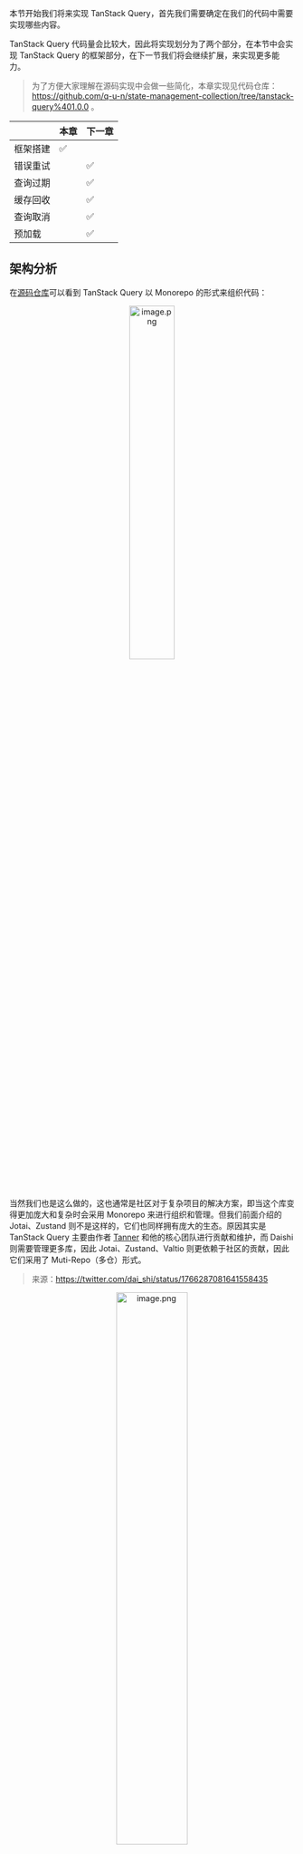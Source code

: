 ﻿本节开始我们将来实现 TanStack Query，首先我们需要确定在我们的代码中需要实现哪些内容。


TanStack Query 代码量会比较大，因此将实现划分为了两个部分，在本节中会实现 TanStack Query 的框架部分，在下一节我们将会继续扩展，来实现更多能力。

> 为了方便大家理解在源码实现中会做一些简化，本章实现见代码仓库：https://github.com/q-u-n/state-management-collection/tree/tanstack-query%401.0.0 。

<div align="center">

|  | 本章 | 下一章 |
| --- | --- |--- |
| 框架搭建 | ✅ |  |
| 错误重试 |  | ✅  |
| 查询过期  |  | ✅ |
| 缓存回收  |  | ✅ |
| 查询取消 |  | ✅ |
| 预加载 |  | ✅ |

</div>



## 架构分析

在[源码仓库](https://github.com/tanstack/query)可以看到 TanStack Query 以 Monorepo 的形式来组织代码：


<p align=center><img src="https://p1-juejin.byteimg.com/tos-cn-i-k3u1fbpfcp/96a92b21212549bbbd977689d4a3fb2c~tplv-k3u1fbpfcp-jj-mark:0:0:0:0:q75.image#?w=744&h=1608&s=159800&e=png&b=ffffff" alt="image.png" width="40%" /></p>

当然我们也是这么做的，这也通常是社区对于复杂项目的解决方案，即当这个库变得更加庞大和复杂时会采用 Monorepo 来进行组织和管理。但我们前面介绍的 Jotai、Zustand 则不是这样的，它们也同样拥有庞大的生态。原因其实是 TanStack Query 主要由作者 [Tanner](https://github.com/tannerlinsley) 和他的核心团队进行贡献和维护，而 Daishi 则需要管理更多库，因此 Jotai、Zustand、Valtio 则更依赖于社区的贡献，因此它们采用了 Muti-Repo（多仓）形式。

> 来源：https://twitter.com/dai_shi/status/1766287081641558435


<p align=center><img src="https://p9-juejin.byteimg.com/tos-cn-i-k3u1fbpfcp/a3ddb98c0b8148c2ab5a02a87bad8c87~tplv-k3u1fbpfcp-jj-mark:0:0:0:0:q75.image#?w=1066&h=1462&s=706526&e=png&b=f2f8fd" alt="image.png" width="50%" /></p>

TanStack Query 的源码量比较大，但是各个模块之间职责非常清晰，在正式开始代码实现之前让我们通过一张图来演示这些模块的职责以及它们之间是如何协作的。


![image.png](https://p3-juejin.byteimg.com/tos-cn-i-k3u1fbpfcp/3393db6ca59340d192bf5a7061a3a5aa~tplv-k3u1fbpfcp-jj-mark:0:0:0:0:q75.image#?w=1600&h=1272&s=198138&e=png&b=ffffff)



在这个图中包含了 TanStack Query 源码中几个重要的核心概念，让我们先来介绍一下它们，方便在接下来的源码学习中更好地理解。

- `QueryObserver`：用来监听 `Query` 的状态变化，协调 `Query` 与组件，例如根据 `Query` 生成查询结果，当 `Query` 状态发生变化时触发组件 re-render 等等。当在组件中使用 `useQuery` 时，实际上内部创建了 `QueryObserver` 的实例。

- `Query`：代表了一个具体的数据获取任务，它封装了数据加载的逻辑和当前的数据状态。每个 `Query` 对象都与一个唯一的 `queryKey` 相关联。
- `QueryCache`：一个全局缓存对象，用于存储所有的 `Query` 对象。在 `QueryCache` 中通过查询键可以快速访问到对应的 `Query`。
- `QueryClient`：相当于 TanStack Query 的中心控制器，通过 `QueryCache` 来管理查询，并为应用提供管理查询的接口，比如预请求数据、让缓存失效等等。

这张图为我们提供了一个高层次的视角，对于理解后续的源码实现至关重要。在深入研究代码的过程中，我们可能会遇到一些难以把握的部分，因此可以时常回顾这张图以帮助保持正确的方向。

现在，让我们开始正式实现一个 TanStack Query 吧。


## 源码实现

### QueryClientProvider 与 useQueryClient

通过上一章节的学习，我们了解到使用 TanStack Query 的起点，也就是第一步是我们必须要通过 `QueryClient` 创建一个实例并传入到 `QueryClientProvider` 中，在组件中可以通过 `useQueryClient` 来获取该实例，而这部分是基于 React Context 实现的。让我们先来实现这部分：

```ts
// QueryClientProvider.tsx
import { createContext, ReactNode, useContext } from 'react'

import type { QueryClient } from './queryClient'

export const QueryClientContext = createContext<QueryClient | undefined>(
  undefined,
)

export const useQueryClient = () => {
  const client = useContext(QueryClientContext)
  if (!client) {
    // 这里需要做一个判断，如果拿到的 `client` 为 undefined 就代表没被 `QueryClientProvider` 包裹，需要报错
    throw new Error('未设置 QueryClient，请使用 QueryClientProvider 设置一个')
  }
  return client
}

export type QueryClientProviderProps = {
  client: QueryClient
  children?: ReactNode
}

export const QueryClientProvider = ({
  client,
  children,
}: QueryClientProviderProps) => {
  return (
    <QueryClientContext.Provider value={client}>
      {children}
    </QueryClientContext.Provider>
  )
}
```

可以看到，我们通过 React Context 创建了一个 `QueryClientContext`，并将 `client` 传入到 `Provider` 中，这样可以方便地在组件树中传递和获取 `QueryClient` 实例。


### QueryClient

`QueryClient` 相当于 TanStack Query 的中心控制器，通过 `QueryCache` 来管理查询，并为应用提供管理查询的接口，比如预请求数据，让缓存失效等等。

因为目前没有包含更复杂的功能，因此我们现在只需要在 `QueryClient` 构造函数中实例化并保存 `QueryCache` 以及提供 `getQueryCache` 用来获取 `QueryCache` 实例即可：

```ts
// queryClient.ts
import { QueryCache } from './queryCache'

export class QueryClient {
  #queryCache: QueryCache

  constructor() {
    this.#queryCache = new QueryCache()
  }

  getQueryCache(): QueryCache {
    return this.#queryCache
  }
}
```

> 在下一节中，我们会继续丰富 `QueryClient` 的代码以实现更多能力。


### QueryCache


#### hashKey 实现

在 TanStack Query 缓存中是通过 `queryKey` 来映射对应的 `query` 的，但是我们知道 `queryKey` 这个数组中即使每个元素都相同，数组也不相同，比如：


```js
const arr1 = ['str1', 'str2', {key: 'val'}]
const arr2 = ['str1', 'str2', {key: 'val'}]
arr1 === arr2 // false
```

因此，我们必须需要一种方法可以完整地对比两个数组是否完全相等，很容易想到的一种方式就是通过 `JSON.stringify` 来将数据映射成字符串或者说叫序列化，然后再根据字符串来进行对比不就好了吗？比如：

```js
const arr1 = ['str1', 'str2', {key: 'val'}]
const arr2 = ['str1', 'str2', {key: 'val'}]
JSON.stringify(arr1) === JSON.stringify(arr2) // true
```

但是这样有一个问题，就是在 JavaScript 对象中键是有顺序的，并不是按照插入顺序来的，因此即使两个对象内容相同，`JSON.stringify` 也会产生不同的结果：


```js
const obj1 = { key1: 'val1', key2: 'val2' }
const obj2 = { key2: 'val2', key1: 'val1' }
JSON.stringify(obj1) // '{"key1":"val1","key2":"val2"}'
JSON.stringify(obj2) // '{"key2":"val2","key1":"val1"}'
JSON.stringify(obj1) === JSON.stringify(obj2) // false
```

在这个例子中，我们创建了内容完全相同的两个对象，但是可以观察到 `JSON.stringify` 的结果并不相同。这是由于这些键值对在对象中的顺序不同导致的，在 JavaScript 中对象的键排序会有三种情况：

- **整数索引键**：整数索引键按照数值顺序排序。
- **字符串键**：所有非整数索引的字符串键按照它们被添加到对象的顺序排列。
- **Symbol 键**：所有使用 `Symbol` 类型的键按照它们被添加到对象的顺序排列，且这些键总是排在整数索引键和字符串键之后。


```js
let obj = {
  '100': 'value100', // 整数键
  '1': 'value1', // 整数键
  b: 'valueB', // 字符串键
  a: 'valueA', // 字符串键
  [Symbol('id')]: 1, // Symbol键
  '10': 'value10', // 整数键
}

obj['2'] = 'value2' // 新增一个整数键
obj['y'] = 'valueY' // 新增一个字符串键
obj[Symbol('name')] = 'Name' // 新增一个Symbol键

console.log(Object.getOwnPropertyNames(obj)) // ['1', '2', '10', '100', 'b', 'a', 'y']
console.log(Object.getOwnPropertySymbols(obj)) // [Symbol(id), Symbol(name)]
```

其中 `Object.getOwnPropertyNames` 用来获取对象自身属性名，返回一个数组。`Object.getOwnPropertySymbols` 用来获取对象的符号属性名。

因此，我们需要一种方式来对对象属性顺序进行调整，从而生成稳定的字符串结果。`JSON.stringify` 为我们提供了第二个参数 [replacer](https://developer.mozilla.org/zh-CN/docs/Web/JavaScript/Reference/Global_Objects/JSON/stringify#replacer_%E5%8F%82%E6%95%B0)，可以传入一个函数，在序列化过程中，被序列化的值的每个属性都会经过该函数进行转换和处理。然后借助 `sort` 方法来对对象键进行排序即可：



```ts
// 判断是否是对象且不为 `null`
function isObject(val: unknown): boolean {
  return typeof val === 'object' && val !== null
}

export function hashKey(queryKey: QueryKey): string {
  return JSON.stringify(queryKey, (_, val) =>
    isObject(val)
      ? Object.keys(val) // 如果是对象的话就进行排序，得到稳定的一致的字符串结果
          .sort()
          .reduce((result, key) => {
            result[key] = val[key]
            return result
          }, {} as any)
      : val,
  )
}
```

在代码仓库中，增加了[单元测试](https://github.com/q-u-n/state-management-collection/blob/main/packages/react-query/__tests__/hashKey.test.tsx)部分来对实现的 hashKey 进行校验。





#### QueryCache 实现


`QueryCache` 是一个全局缓存对象，用于存储所有的 `Query` 对象：

<p align=center><img src="https://p1-juejin.byteimg.com/tos-cn-i-k3u1fbpfcp/9f2a42aabb644cd7aa5a6ccd72ebd5bc~tplv-k3u1fbpfcp-jj-mark:0:0:0:0:q75.image#?w=1868&h=656&s=77366&e=png&b=ffffff" alt="image.png" width="80%" /></p>

因此，不难想到我们需要在 `QueryCache` 类中提供以下能力：

- 一个 `Map` 对象用来存储 `Query`，通过 `queryKey` 序列化后的字符串进行映射。
- 给定字符串获取对应 `Query` 的 `get` 方法。
- 将 `Query` 添加到缓存的 `add` 方法。
- 构建 `Query` 实例的 `build` 方法，该方法需要判断 `queryKey` 对应的 `Query` 是否被包含在缓存中，如果不包含才需要构造 `Query` 实例，同时需要把它加入到缓存中。

由此，我们可以将 `QueryCache` 实现出来：


```ts
// queryCache.ts
export class QueryCache {
  #queries: Map<string, Query>

  constructor() {
    // 缓存，`queryKey` -> `query` 的映射
    this.#queries = new Map<string, Query>()
  }

  // `queryHash` —> `query`
  get(queryHash: string) {
    return this.#queries.get(queryHash)
  }

  // 如果当前没有缓存就将该 `query` 加入到缓存中
  add(query: Query): void {
    if (!this.#queries.has(query.queryHash)) {
      this.#queries.set(query.queryHash, query)
    }
  }

  // 构建 `Query` 实例
  build(options: any) {
    const queryKey = options.queryKey
    const queryHash = hashKey(queryKey)
    let query = this.get(queryHash)
    // 保障了在相同 `queryKey` 下对应同一个 `query`
    if (!query) {
      query = new Query({
        queryKey,
        queryHash,
        options,
        cache: this,
      })
      this.add(query)
    }
    return query
  }
}
```

可以看到，在 `QueryCache` 中是通过 `queryHash` 来关联 `query` 的，而 `queryHash` 是通过 `hashKey` 来根据传入到 `queryKey` 计算出来的。




### useQuery

`useQuery ` 是一个用于数据获取和缓存管理的 Hook，它使得异步数据的加载、缓存、更新和同步变得简单且高效。

让我们来实现一下这个 Hook：


```ts
// useQuery.ts
import { QueryKey, UseQueryOptions, UseQueryResult } from './types'
import { useBaseQuery } from './useBaseQuery'

export function useQuery<
  TError = Error, // `useQuery` 返回的 `error` 的类型
  TData = unknown, // `useQuery` 返回的 `data` 的类型
  TQueryKey extends QueryKey = QueryKey, // `queryKey` 的类型
>(options: UseQueryOptions<TData, TQueryKey>): UseQueryResult<TData, TError> {
  return useBaseQuery(options)
}
```

可以看到实际上在 `useQuery` 的内部代码逻辑比较简单，核心就是调用 `useBaseQuery`。其中：

- `TError` 代表 `useQuery` 返回的 `error` 的类型。
- `TData` 代表 `useQuery` 返回的 `data` 的类型。
- `TQueryKey` 代表 `queryKey` 的类型。


然后我们来实现一下 `useBaseQuery`：


```ts
// useBaseQuery.ts
import { useState, useEffect, useSyncExternalStore, useCallback } from 'react'
import { useQueryClient } from './QueryClientProvider'
import { QueryObserver } from './queryObserver'
import { UseBaseQueryResult, UseBaseQueryOptions } from './types'

export type QueryKey = ReadonlyArray<unknown>

export function useBaseQuery<
  TError = Error,
  TData = unknown,
  TQueryKey extends QueryKey = QueryKey,
>(
  options: UseBaseQueryOptions<TData, TQueryKey>,
): UseBaseQueryResult<TData, TError> {
  // 通过 hook 拿到 `QueryClient` 实例
  const client = useQueryClient()
  // 在整个组件生命周期中保持 `QueryObserver` 唯一
  const [observer] = useState(
    () => new QueryObserver<TError, TData, TQueryKey>(client, options),
  )

  // 获取查询结果
  const result = observer.getOptimisticResult(options)

  useSyncExternalStore(
    useCallback(
      (onStoreChange) => {
        // 订阅，为了当状态更新时通知组件重新渲染
        const unsubscribe = observer.subscribe(onStoreChange)
        return unsubscribe
      },
      [observer],
    ),
    // 可以看到useSyncExternalStore没有用到返回值，所以其实这里就是为了满足类型要求
    () => observer.getCurrentResult(),
    () => observer.getCurrentResult(),
  )

  useEffect(() => {
    // 发起请求
    observer.setOptions(options)
  }, [options, observer])

  return result
}
```

`useBaseQuery` 中整个代码逻辑可以大致分为四个部分：

- 实例化 `QueryObserver`：可以看到我们用 `useState` 包裹了一下，这样做的目的是确保 `QueryObserver` 在组件的整个生命周期中保持不变。
- 调用 `getOptimisticResult` 获取查询结果。
- 订阅：在《[React 18 的并发挑战：如何解决状态 Tearing 问题](https://juejin.cn/book/7311970169411567626/section/7312839604753661978)》一节中我们深入学习了 `useSyncExternalStore` 的作用以及原理，`useSyncExternalStore` 会调用传入的函数并向其传入 `onStoreChange` 用来触发组件重新渲染，在这里利用 `observer.subscribe` 来保存 `onStoreChange`，以便在 `Query` 状态更新时可以调用来重新渲染对应调用了 `useQuery` 的组件。



### QueryObserver

`QueryObserver` 用来监听 `Query` 的状态变化，协调 `Query` 与组件，例如根据 `Query` 生成查询结果，当 `Query` 状态发生变化时触发组件 re-render 等等。在前面 `useBaseQuery` 的实现中我们可以看到，当在组件中使用 `useQuery` 时，实际上内部创建了 `QueryObserver` 的实例。

接下来让我们来实现一下 `QueryObserver` 部分。

#### Subscribable

我们可以将订阅相关的逻辑独立出来放到 `Subscribable`，然后 `QueryObserver` 去继承该类，这样可以更加清晰：


```ts
// subscribable.ts
type Listener = () => void

export class Subscribable<TListener extends Function = Listener> {
  protected listeners: Set<TListener>

  constructor() {
    this.listeners = new Set()
  }

  // 进行订阅，这里传入的`listener`就是触发组件重新re-render的函数
  subscribe(listener: TListener): () => void {
    this.listeners.add(listener)
    return () => {
      this.listeners.delete(listener)
    }
  }
}
```

这里我们创建了一个 `listeners` 用来保存 re-render 组件的函数，也就是上面 `useSyncExternalStore` 传进来的 `onStoreChange`。


#### QueryObserver 实现

在 `QueryObserver` 实现中核心包含了三个部分，即我们在 `useBaseQuery` 调用的 `subscribe` 用来保存 `useSyncExternalStore` 传进来的回调函数方便在某个时机来调用从而触发组件 re-render，这个在上面的 `Subscribable` 已经实现了；以及 `getOptimisticResult` 用来获取查询结果、`setOptions` 用来发起查询：


```ts
// queryObserver.ts
import { Query } from './query'
import { QueryClient } from './queryClient'
import { Subscribable } from './subscribable'
import { QueryKey, QueryObserverOptions, QueryObserverResult } from './types'
import { shallowEqualObjects } from './utils'

export class QueryObserver<
  TError = Error,
  TData = unknown,
  TQueryKey extends QueryKey = QueryKey,
> extends Subscribable {
  #client: QueryClient
  #currentResult: QueryObserverResult<TData, TError> = undefined!
  #currentQuery: Query = undefined!

  constructor(
    client: QueryClient,
    public options: QueryObserverOptions,
  ) {
    super()
    //  保存 `Query` 实例
    this.#client = client
  }

  setOptions(options?: QueryObserverOptions<TData, TQueryKey>) {
    this.options = options ?? this.options
    const prevQuery = this.#currentQuery
    // 构造 `query`
    this.#updateQuery()
    if (prevQuery !== this.#currentQuery) {
      // 发起请求
      this.#executeFetch()
    }
  }

  // 判断状态是否变化，如果有变化则通知组件 re-renders
  updateResult() {
    const prevResult = this.#currentResult
    const nextResult = this.createResult(this.#currentQuery)
    // 浅层比较
    if (shallowEqualObjects(nextResult, prevResult)) {
      return
    }
    this.#currentResult = nextResult
    // 通知组件re-render
    this.#notify()
  }

  // 执行异步请求逻辑
  #executeFetch() {
    const promise = this.#currentQuery.fetch()
    return promise
  }

  // 获取查询结果
  getOptimisticResult(
    options: QueryObserverOptions<TData, TQueryKey>,
  ): QueryObserverResult<TData, TError> {
    // `build` 实现中会判断 `queryKey` 对应是否有 `query`，有的话会直接拿缓存，不会重复构建
    const query = this.#client.getQueryCache().build(options)
    // 构造返回结果
    const result = this.createResult(query)
    return result
  }

  getCurrentResult(): QueryObserverResult<TData, TError> {
    return this.#currentResult
  }

  createResult(query: Query): QueryObserverResult<TData, TError> {
    // 从 `Query` 实例中获取状态
    const { state } = query
    const { data, status } = state

    // 根据 `status` 生成 `isPending`、`isError`、`isSuccess`
    const isPending = status === 'pending'
    const isError = status === 'error'
    const isSuccess = status === 'success'

    const result = {
      data,
      status,
      isPending,
      isError,
      isSuccess,
    }

    return result as QueryObserverResult<TData, TError>
  }

  #notify() {
    this.listeners.forEach((listener) => {
      // re-render 组件
      listener()
    })
  }

  #updateQuery(): void {
    const query = this.#client.getQueryCache().build(this.options)
    if (query === this.#currentQuery) {
      return
    }
    this.#currentQuery = query
    // 一个 `query` 可能会对应多个 `QueryObserver` 实例，因此需要保存到 `query` 上
    // 方便当状态更新时可以借助 `QueryObserver` 通知组件 re-render
    query.addObserver(this)
  }
}
```

在 `getOptimisticResult` 中，通过我们在前面 `QueryCache` 里实现的 `build` 方法获得 `Query` 实例，这个过程如果已经构建过则会直接返回而不会重新实例化 `Query` 对象。接下来调用 `createResult` 来根据 `Query` 实例获取查询结果。

在 `setOptions` 中调用 `#updateQuery` 用来构造并建立 `Query` 与 `QueryObserver` 的联系，通过 `#executeFetch` 调用 `Query` 实例上的 `fetch` 发起异步请求。

同时我们也提供了 `updateResult` 函数，方便在 `Query` 状态更新时触发以重新渲染组件。


### Query

`Query` 代表了一个具体的数据获取任务。它封装了数据加载的逻辑和当前的数据状态。每个 `Query` 对象都与一个唯一的 `queryKey` 相关联：

![image.png](https://p1-juejin.byteimg.com/tos-cn-i-k3u1fbpfcp/340e8f86dda2471d9df86e93a5bfa93e~tplv-k3u1fbpfcp-jj-mark:0:0:0:0:q75.image#?w=2546&h=1226&s=356550&e=png&b=ffffff)

即在拥有相同 `queryKey` 的情况下，`QueryObserver` 持有了相同的 `Query` 实例。

接下来让我们来实现一下 `Query` 部分。


#### Query 实现


```ts
// query.ts
import { QueryCache } from './queryCache'
import { QueryObserver } from './queryObserver'
import { createRetryer, Retryer } from './retryer'
import { QueryKey, QueryObserverOptions, QueryStatus } from './types'

interface QueryConfig<TQueryKey extends QueryKey = QueryKey> {
  cache: QueryCache
  queryHash: string
  queryKey: TQueryKey
  options: QueryObserverOptions
}

interface SuccessAction<TData> {
  data: TData | undefined
  type: 'success'
}

interface fetchAction {
  type: 'fetch'
}

interface ErrorAction<TError> {
  type: 'error'
  error: TError
}

export type Action<TData, TError> =
  | SuccessAction<TData>
  | ErrorAction<TError>
  | fetchAction

export interface QueryState<TData = unknown, TError = Error> {
  data: TData | undefined
  status: QueryStatus
  error: TError | null
}

export class Query<
  TError = Error,
  TData = unknown,
  TQueryKey extends QueryKey = QueryKey,
> {
  queryKey: TQueryKey
  queryHash: string
  options: QueryObserverOptions
  #promise?: Promise<TData>
  #cache: QueryCache
  state: QueryState<TData, TError>
  #retryer?: Retryer<TData>
  #initialState: QueryState<TData, TError>
  #observers: Array<QueryObserver>

  constructor(config: QueryConfig<TQueryKey>) {
    this.queryHash = config.queryHash
    this.queryKey = config.queryKey
    this.options = config.options
    this.#cache = config.cache
    // 初始化状态
    this.#initialState = getDefaultState()
    // 实际存放状态的地方
    this.state = this.#initialState
    // 保存 `QueryObserver` 实例，一个 `Query` 可能对应多个 `QueryObserver`，通过数组将他们关联起来
    this.#observers = []
  }

  // 关联 `Query` 与 `QueryObserver`
  addObserver(observer: QueryObserver<any, any, any>) {
    if (!this.#observers.includes(observer)) {
      this.#observers.push(observer)
    }
  }

  #dispatch(action: Action<TData, TError>): void {
    const reducer = (
      state: QueryState<TData, TError>,
    ): QueryState<TData, TError> => {
      switch (action.type) {
        case 'success': {
          return {
            ...state,
            data: action.data,
            status: 'success', // 代表数据请求成功
          }
        }
        case 'fetch': {
          return {
            ...state,
            status: 'pending', // 正在请求数据中
          }
        }
        case 'error': {
          const error = action.error
          return {
            ...state,
            error: error,
            status: 'error', // 发生错误
          }
        }
      }
    }
    // 更新状态
    this.state = reducer(this.state)
    // 触发组件 re-render
    this.#observers.forEach((observer) => {
      observer.updateResult()
    })
  }

  fetch() {
    // 发起请求函数
    const fetchFn = () => {
      return this.options.queryFn()
    }
    const context = {
      fetchFn,
      options: this.options,
    }

    // 更新状态，通知组件 re-render，这时候 `status` 为 'pending'，组件可以进一步展示正在加载状态时的 UI
    this.#dispatch({ type: 'fetch' })

    this.#retryer = createRetryer({
      fn: context.fetchFn as () => Promise<TData>,
      onSuccess: (data) => {
        // 请求成功后更新状态
        this.#dispatch({
          data,
          type: 'success',
        })
      },
      onError: (error: TError) => {
        // 请求失败后更新状态
        this.#dispatch({
          type: 'error',
          error: error as TError,
        })
      },
    })
    this.#promise = this.#retryer.promise
    return this.#promise
  }
}

function getDefaultState<TData, TError>(): QueryState<TData, TError> {
  return {
    data: undefined as TData,
    status: 'pending',
    error: null,
  }
}
```

也就是说，当调用 `fetch` 时的整个流程：



<p align=center><img src="https://p6-juejin.byteimg.com/tos-cn-i-k3u1fbpfcp/81dae763ec674c16a17c989c4916e0a7~tplv-k3u1fbpfcp-jj-mark:0:0:0:0:q75.image#?w=1010&h=1040&s=118569&e=png&b=ffffff" alt="image.png" width="70%" /></p>

也就是说首先会 `dispatch({ type: 'fetch' })`，此时会更新 `Query` 的状态，同时 re-render 组件，这时候组件就可以根据 `status` 展示数据加载中对应的 UI，然后根据请求成功/失败来对应 `dispatch` 不同的 `type`，这个过程也同样会更新状态以及触发组件 re-render。

结合这张图再看上面的代码应该会清晰许多。


#### retryer 实现

在上面 `Query` 的实现中我们可以看到，在每个 `Query` 中都会调用一个 `createRetryer` ：


<p align=center><img src="https://p3-juejin.byteimg.com/tos-cn-i-k3u1fbpfcp/bcc256f2693540089120912f4d3c3539~tplv-k3u1fbpfcp-jj-mark:0:0:0:0:q75.image#?w=818&h=756&s=162171&e=png&b=ffffff" alt="image.png" width="55%" /></p>

即每个 `Query` 都会对应一个 `createRetryer` 来完成异步请求及重试。


```ts
// retryer.ts
interface RetryerConfig<TData = unknown, TError = Error> {
  fn: () => TData | Promise<TData> // 请求函数
  onError?: (error: TError) => void // 请求失败后的回调
  onSuccess?: (data: TData) => void // 请求成功后的回调
}

export interface Retryer<TData = unknown> {
  promise: Promise<TData>
}

export function createRetryer<TData = unknown, TError = Error>(
  config: RetryerConfig<TData, TError>,
): Retryer<TData> {
  let promiseResolve: (data: TData) => void
  let promiseReject: (error: TError) => void

  const promise = new Promise<TData>((outerResolve, outerReject) => {
    promiseResolve = outerResolve
    promiseReject = outerReject
  })

  const resolve = (value: any) => {
    config.onSuccess?.(value)
    promiseResolve(value)
  }

  const reject = (value: any) => {
    config.onError?.(value)
    promiseReject(value)
  }

  const run = () => {
    let promiseOrValue: any
    try {
      // 执行异步请求
      promiseOrValue = config.fn()
    } catch (error) {
      promiseOrValue = Promise.reject(error)
    }
    Promise.resolve(promiseOrValue)
      .then(resolve)
      .catch((error) => {
        reject(error)
        return
      })
  }

  run()

  return {
    promise,
  }
}
```

虽然叫 `createRetryer`，但是在这里还没有实现重试机制，在下一节中我们会在这个基础之上完成请求出错重试能力。


## 总结

最后，我们用一张图来总结一下 `useQuery` 的大致流程，帮助大家更好地理解源码：

![image.png](https://p6-juejin.byteimg.com/tos-cn-i-k3u1fbpfcp/8cf8acc3118a4e5d9ed143bb7886839c~tplv-k3u1fbpfcp-jj-mark:0:0:0:0:q75.image#?w=2022&h=826&s=145481&e=png&b=ffffff)

1. 首先当 React 组件挂载（mount）之后会调用 `useQuery`，在 `useQuery` 内部会创建 `QueryObserver` 实例。
2. 接下来 `QueryObserver` 会创建 `Query` 实例，`Query` 内部会借助 `retryer` 进行查询，同时通知 `QueryObserver`，代表 `Query` 正在进行异步请求。`QueryObserver` 进一步通知组件完成 re-render，此时 `status` 状态为 `pending`，`isPending` 为 `true`，组件可以根据该状态进一步展示正在加载状态时的 UI。
3. 当请求结束后会根据最新数据更新 `Query` 缓存，同时继续通知 `QueryObserver`，以及通知组件完成 re-render。

本节我们搭建了 TanStack Query 的框架部分，至此我们的 TanStack Query 已经能够管理异步请求并在多个 `useQuery` 中共享缓存状态了。

我们可以发现，虽然 TanStack Query 源码量很大，但是并不复杂，各个模块之间职责清晰。在下一节中我们会继续实现我们的 TanStack Query，增加更多更复杂的功能。
